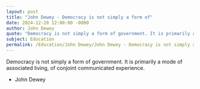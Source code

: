```yaml
---
layout: post
title: "John Dewey - Democracy is not simply a form of"
date: 2024-12-28 12:00:00 -0000
author: John Dewey
quote: "Democracy is not simply a form of government. It is primarily a mode of associated living, of conjoint communicated experience."
subject: Education
permalink: /Education/John Dewey/John Dewey - Democracy is not simply a form of
---
```


Democracy is not simply a form of government. It is primarily a mode of associated living, of conjoint communicated experience.

- John Dewey
